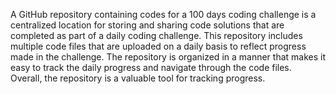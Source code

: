 A GitHub repository containing codes for a 100 days coding challenge is a centralized location for storing and sharing code solutions that are completed as part of a daily coding challenge. This repository includes multiple code files that are uploaded on a daily basis to reflect progress made in the challenge. The repository is organized in a manner that makes it easy to track the daily progress and navigate through the code files.  Overall, the repository is a valuable tool for tracking progress.

